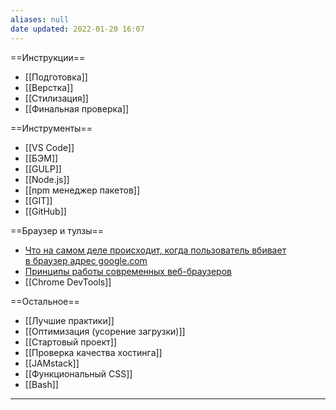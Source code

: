 ```yaml
---
aliases: null
date updated: 2022-01-20 16:07
---
```


==Инструкции==

- [[Подготовка]]
- [[Верстка]]
- [[Стилизация]]
- [[Финальная проверка]]

==Инструменты==

- [[VS Code]]
- [[БЭМ]]
- [[GULP]]
- [[Node.js]]
- [[npm менеджер пакетов]]
- [[GIT]]
- [[GitHub]]

==Браузер  и тулзы==

- [Что на самом деле происходит, когда пользователь вбивает в браузер адрес google.com](https://htmlacademy.ru/blog/education/what/brauzer-google)
- [Принципы работы современных веб-браузеров](https://www.html5rocks.com/ru/tutorials/internals/howbrowserswork/)
- [[Chrome DevTools]]

==Остальное==

- [[Лучшие практики]]
- [[Оптимизация (усорение загрузки)]]
- [[Стартовый проект]]
- [[Проверка качества хостинга]]
- [[JAMstack]]
- [[Функциональный CSS]]
- [[Bash]]

---
